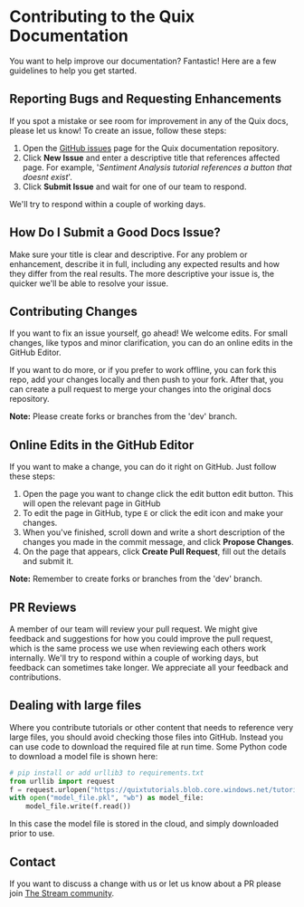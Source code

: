 # Contributing to the Quix Documentation

You want to help improve our documentation? Fantastic! Here are a few guidelines to help you get started.

## Reporting Bugs and Requesting Enhancements

If you spot a mistake or see room for improvement in any of the Quix docs, please let us know! To create an issue, follow these steps:

1. Open the [GitHub issues](https://github.com/quixio/quix-docs/issues) page for the Quix documentation repository.
2. Click **New Issue** and enter a descriptive title that references affected page.
   For example, '_Sentiment Analysis tutorial references a button that doesnt exist_'.
3. Click **Submit Issue** and wait for one of our team to respond.

We'll try to respond within a couple of working days.


## How Do I Submit a Good Docs Issue?

Make sure your title is clear and descriptive. For any problem or enhancement, describe it in full, including any expected results and how they differ from the real results. The more descriptive your issue is, the quicker we'll be able to resolve your issue.

## Contributing Changes

If you want to fix an issue yourself, go ahead! We welcome edits. For small changes, like typos and minor clarification, you can do an online edits in the GitHub Editor. 

If you want to do more, or if you prefer to work offline, you can fork this repo, add your changes locally and then push to your fork. After that, you can create a pull request to merge your changes into the original docs repository.

**Note:** Please create forks or branches from the 'dev' branch.

## Online Edits in the GitHub Editor

If you want to make a change, you can do it right on GitHub. Just follow these steps:

1. Open the page you want to change click the edit button edit button.
This will open the relevant page in GitHub
2. To edit the page in GitHub, type `E` or click the edit icon and make your changes.
3. When you've finished, scroll down and write a short description of the changes you made in the commit message, and click **Propose Changes**.
4. On the page that appears, click **Create Pull Request**, fill out the details and submit it.

**Note:** Remember to create forks or branches from the 'dev' branch.

## PR Reviews

A member of our team will review your pull request. We might give feedback and suggestions for how you could improve the pull request, which is the same process we use when reviewing each others work internally. We'll try to respond within a couple of working days, but feedback can sometimes take longer. We appreciate all your feedback and contributions.

## Dealing with large files

Where you contribute tutorials or other content that needs to reference very large files, you should avoid checking those files into GitHub. Instead you can use code to download the required file at run time. Some Python code to download a model file is shown here:

```python
# pip install or add urllib3 to requirements.txt
from urllib import request
f = request.urlopen("https://quixtutorials.blob.core.windows.net/tutorials/event-detection/XGB_model.pkl")
with open("model_file.pkl", "wb") as model_file:
    model_file.write(f.read())
```

In this case the model file is stored in the cloud, and simply downloaded prior to use.

## Contact

If you want to discuss a change with us or let us know about a PR please join [The Stream community](https://quix.io/slack-invite?_ga=2.132866574.1283274496.1668680959-1575601866.1664365365).

